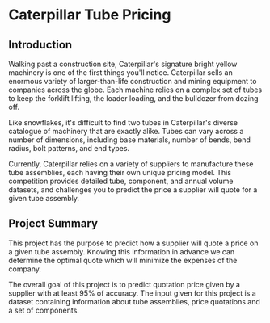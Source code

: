 # Caterpillar Tube Pricing 

## Introduction
Walking past a construction site, Caterpillar's signature bright yellow machinery is one of the first things you'll notice. Caterpillar sells an enormous variety of larger-than-life construction and mining equipment to companies across the globe. Each machine relies on a complex set of tubes to keep the forklift lifting, the loader loading, and the bulldozer from dozing off. 

Like snowflakes, it's difficult to find two tubes in Caterpillar's diverse catalogue of machinery that are exactly alike. Tubes can vary across a number of dimensions, including base materials, number of bends, bend radius, bolt patterns, and end types.

Currently, Caterpillar relies on a variety of suppliers to manufacture these tube assemblies, each having their own unique pricing model. This competition provides detailed tube, component, and annual volume datasets, and challenges you to predict the price a supplier will quote for a given tube assembly.


## Project Summary
This project has the purpose to predict how a supplier will quote a price on a given tube assembly. Knowing this information in advance we can determine the optimal quote which will minimize the expenses of the company. 

The overall goal of this project is to predict quotation price given by a supplier with at least 95% of accuracy. The input given for this project is a dataset containing information about tube assemblies, price quotations and a set of components. 
